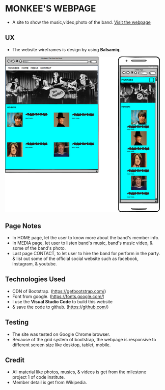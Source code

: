 # MONKEE'S WEBPAGE
- A site to show the music,video,photo of the band. 
[Visit the webpage](https://wiiw337.github.io/monkeesbandweb/)
 

## UX
- The website wireframes is design by using **Balsamiq**. 

<div align="center">
    <img src="assets/images/BSM-INDEX.png">
</div>
 

## Page Notes
- In HOME page, let the user to know more about the band's member info.
- In MEDIA page, let user to listen band's music, band's music video, & some of the band's photo.
- Last page CONTACT, to let user to hire the band for perform in the party. & list out some of the official social website such as facebook, instagram, & youtube.


## Technologies Used
- CDN of Bootstrap. (https://getbootstrap.com/)
- Font from google. (https://fonts.google.com/)
- I use the **Visual Studio Code** to build this website
- & save the code to github. (https://github.com/)
 

## Testing
- The site was tested on Google Chrome browser.
- Because of the grid system of bootstrap, the webpage is responsive to different screen size like desktop, tablet, mobile.



## Credit
- All material like photos, musics, & videos is get from the milestone project 1 of code institute.
- Member detail is get from Wikipedia.

